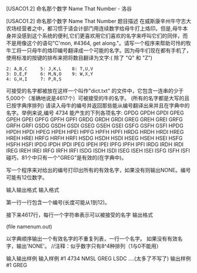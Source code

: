



[USACO1.2] 命名那个数字 Name That Number - 洛谷














[USACO1.2] 命名那个数字 Name That Number
题目描述
在威斯康辛州牛守志大农场经营者之中，都习惯于请会计部门用连续数字给母牛打上烙印。但是,母牛本身并没感到这个系统的便利,它们更喜欢用它们喜欢的名字来呼叫它们的同伴，而不是用像这个的语句"C'mon, #4364, get along."。请写一个程序来帮助可怜的牧牛工将一只母牛的烙印编号翻译成一个可能的名字。因为母牛们现在都有手机了，使用标准的按键的排布来把将数目翻译为文字:( 除了 "Q" 和 "Z")

```
2: A,B,C     5: J,K,L    8: T,U,V
3: D,E,F     6: M,N,O    9: W,X,Y
4: G,H,I     7: P,R,S
```
可接受的名字都被放在这样一个叫作"dict.txt" 的文件中，它包含一连串的少于 5,000个（准确地说是4617个）可被接受的牛的名字。 (所有的名字都是大写的且已按字典序排列) 请读入母牛的编号并返回那些能从编号翻译出来并且在字典中的名字。举例来说,编号 4734 能产生的下列各项名字: GPDG GPDH GPDI GPEG GPEH GPEI GPFG GPFH GPFI GRDG GRDH GRDI GREG GREH GREI GRFG GRFH GRFI GSDG GSDH GSDI GSEG GSEH GSEI GSFG GSFH GSFI HPDG HPDH HPDI HPEG HPEH HPEI HPFG HPFH HPFI HRDG HRDH HRDI HREG HREH HREI HRFG HRFH HRFI HSDG HSDH HSDI HSEG HSEH HSEI HSFG HSFH HSFI IPDG IPDH IPDI IPEG IPEH IPEI IPFG IPFH IPFI IRDG IRDH IRDI IREG IREH IREI IRFG IRFH IRFI ISDG ISDH ISDI ISEG ISEH ISEI ISFG ISFH ISFI 碰巧，81个中只有一个"GREG"是有效的(在字典中)。

写一个程序来对给出的编号打印出所有的有效名字，如果没有则输出NONE。编号可能有12位数字。

输入输出格式
输入格式

第一行一行包含一个编号(长度可能从1到12)。

接下来4617行，每行一个字符串表示可以被接受的名字
输出格式

(file namenum.out)

以字典顺序输出一个有效名字的不重复列表，一行一个名字。 如果没有有效名字，输出'NONE'。 //注释：似乎数字只有8^4种排列（1与0不能用）

输入输出样例
输入样例 #1
4734
NMSL
GREG
LSDC
....(太多了不写了)
输出样例 #1
GREG







